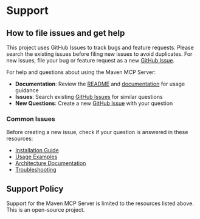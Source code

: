 # Support

## How to file issues and get help

This project uses GitHub Issues to track bugs and feature requests. Please search the existing
issues before filing new issues to avoid duplicates. For new issues, file your bug or
feature request as a new [GitHub Issue](https://github.com/danielscholl/mvn-mcp-server/issues).

For help and questions about using the Maven MCP Server:

- **Documentation**: Review the [README](README.md) and [documentation](docs/) for usage guidance
- **Issues**: Search existing [GitHub Issues](https://github.com/danielscholl/mvn-mcp-server/issues) for similar questions
- **New Questions**: Create a new [GitHub Issue](https://github.com/danielscholl/mvn-mcp-server/issues) with your question

### Common Issues

Before creating a new issue, check if your question is answered in these resources:

- [Installation Guide](README.md#setup)
- [Usage Examples](README.md#usage)
- [Architecture Documentation](docs/project-architect.md)
- [Troubleshooting](CLAUDE.md#testing-guidelines--troubleshooting)

## Support Policy

Support for the  Maven MCP Server is limited to the resources listed above. This is an
open-source project.
